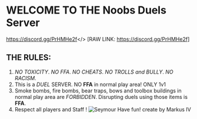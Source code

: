 # WELCOME TO THE **Noobs Duels Server**
<a id="NOOBS DUELS DISCORD">https://discord.gg/PrHMHe2f</> [RAW LINK: https://discord.gg/PrHMHe2f]
## **THE RULES:**
1. *NO TOXICITY*.
   *NO FFA*.
   *NO CHEATS*.
   *NO TROLLS and BULLY*.
   *NO RACISM*.
2. This is a *DUEL* SERVER. NO **FFA** in normal play area! ONLY 1v1
3. Smoke bombs, fire bombs, bear traps, bows and toolbox buildings in normal play area are *FORBIDDEN*. Disrupting duels using those items is **FFA**.
4. Respect all players and Staff !
![Seymour](https://i.postimg.cc/PJFnGCg2/maxresdefault.jpg)
Have fun!
create by Markus IV

